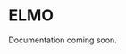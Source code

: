 ELMO
=========

Documentation coming soon.

<!---
Ensure you have the following dependencies installed.

Ruby version 1.9.2 or higher
MySQL 5.0 or higher
Imagemagick
Then follow the steps below.

Get the source code from http://code.google.com/p/elmo/source/checkout
Install the required gems by running bundle install
Create an empty database and accompanying user for use by the app.
Copy config/database.yml.example to config/database.yml and edit this file in order to configure your database settings.
Create the database structure by running bundle exec rake db:schema:load RAILS_ENV=production
Create an administrator account by running bundle exec rake db:create_admin RAILS_ENV=production
Copy config/initializers/local_config.rb.example to config/initializers/local_config.rb and edit this file in order to configure some important app settings specific to your setup.
Start the server (how to do this will depend on your web server setup).
Open the app in a browser and login using username: super password: changeme
Change the 'super' account password to something more secure.--->



<!---
The 5 Main Features
ELMO's 5 main features are represented by the 5 icons on the home page. (To reach the home page at any time, click 'ELMO' at the top of the page. They main features are:

Manage Users: Create and edit User accounts for all people using the system.
Design Forms: Create and manipulate Forms that are used for submitting data.
Submit Data: Add data (Responses) to the system using ELMO or ODK Collect.
Review Responses: Monitor incoming Responses and check them for errors.
Report Results: Generate Reports such as tables, bar charts, and maps using the data in the system.
A Note about Permissions

Not all users are permitted to perform all the above actions. Only permitted actions will be shown on the home page and the sidebar menu.

Inline Help

When creating or editing objects such as Forms, Users, or Responses, you will find short descriptions of the various fields to be filled. Refer to these descriptions for help on specific fields.

Trying It Out

If you don't yet have access to an instance of ELMO, you can try these steps out on our demo instance at https://secure2.cceom.org (username: super, password: demo).

1. Manage Users
To create a new User, click 'Create a User' on the home page. Enter the User's information and click 'Create User'.

If you chose to show printable password instructions, the User's credentials will be displayed; otherwise you will be returned to the User listing and the User's credentials will be emailed to the provided email address.

To edit or delete an existing User, click the 'Manage Users' icon on the home page, then click the pencil or trash can icon next to the User you want to edit or delete.

2. Design Forms
To create a new Form, click 'Create a Form' on the home page. Enter the name and type for the Form and click 'Create Form'. This creates a Form with no questions.

To add questions to the Form, click 'Add Questions'. A list of all the existing questions in the system is shown. To add one or more of these existing questions to the Form, check the box next to each and then click 'Add selected Questions to Form'.

Alternatively, you can click 'Create new Question' to create an entirely new question and add it to your form.

After adding one or more Questions, you will be returned to the edit Question page, where you can then add more Questions.

Before Users can submit Responses for a Form, the Form must be 'published'. To publish a form, click the 'Design Forms' icon on the home page, then click the green up arrow next to the Form you want to publish. If only a red down arrow is present, the Form is already published. You can click the red arrow to unpublish it.

Forms cannot be edited or deleted when they are published. Unpublishing a Form should always be done carefully, as editing or deleting a Form that Users have already downloaded to a mobile phone will cause errors if a User tries to submit Responses based on it.

To edit or delete an existing Form, click the 'Design Forms' icon on the home page. Make sure the Form is not published, then click the pencil or trash can icon next to the Form you want to edit or delete. To edit or delete a specific Question, edit the Form, then click the pencil icon next to the Question you want to edit. If the Question you want to edit is also included on a separate published Form, you will only be able to edit some aspects of the Question.

3. Submit Data
To submit a Response using ELMO, choose the Form you want to fill out from the 'Submit Data' dropdown box on the home page and click 'Go'.

Fill in each answer. Required answers are marked with a red asterisk.

To edit or delete a response you have submitted, click the 'Submissions by You' link on the home page. Then click the pencil or trash can icon next to the Response you want to edit or delete. Depending on your permissions, you many not be able to edit or delete Responses that have been marked 'reviewed'.

The Place Box

The Place box on the page allows you to associate a Place with your Response. Associating a Place with a Response is beneficial because it allows the data in the Response to be displayed on a map.

You can use the Place box to search for an existing Place or to create a new Place.

To search for an existing Place, enter a search phrase (such as 'Starbucks on 5th Street, Atlanta' or 'Cestos City, Liberia' and click 'Suggest'. ELMO searches existing Places within the ELMO database, as well as Google's geocoding database. (This is the same database that is used when you type a search phrase into Google Maps.) After a few seconds, matching places will be displayed. To associate your response with one of the matches, click the radio button next to it. You can then proceed with filling out the rest of your Response.

To create a new Place, click 'Create New Place' below the Place box. A 'Create Place' page will pop up. Enter the data describing the new Place and click the 'Create Place' button at the bottom.

If you create a new Place, it will only be mappable if you enter latitude and longitude data for the place. Latitude and longitude are automatically included in Places created based on Google geocoding data.

4. Review Responses
Responses submitted with ELMO or ODK should always be "sanity checked" before they are used to generate Reports. This is to catch any inadvertent errors that could lead to distorted results.

To see all Responses in the system, click the 'Review Responses' icon on the home page. To see only responses that have not yet been reviewed, click the 'Awaiting Review' link on the home page.

To review a response, click the pencil icon next to the Response you would like to review. Look over all the Answers in the Response. When you are satisfied, click the 'Reviewed' checkbox near the top of the page, and then click 'Update Response'. The Response is now marked reviewed.

5. Report Results
Reports are the ultimate product of the ELMO system, and allow insights to be drawn from all the data collected.

To view an existing Report, choose it from the Report dropdown box on the home page and click 'Go'. The Report will be displayed based on the most recent data in the system.

To create a new Report, click 'Create a Report' on the home page. Choose the Report parameters. To preview the Report without saving it, click 'Preview'. To save the Report for future use, click 'Save'.

To edit an existing Report, choose it from the Report dropdown box on the home page and click 'Go'. Once the report is displayed, click the 'Edit This Report' link below the Report title. The Report parameters will be displayed.

--->